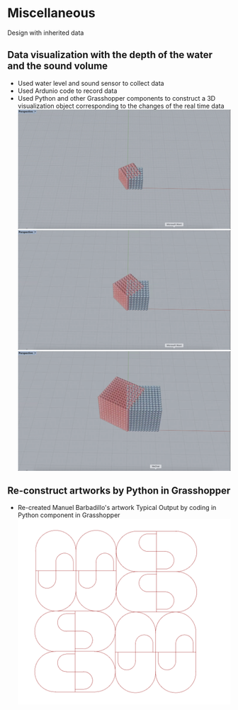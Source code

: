 # Miscellaneous
Design with inherited data

## Data visualization with the depth of the water and the sound volume
* Used water level and sound sensor to collect data
* Used Ardunio code to record data
* Used Python and other Grasshopper components to construct a 3D visualization object corresponding to the changes of the real time data
![](https://github.com/alisamao09/Miscellaneous-projects/blob/main/images/WX20201211-233936%402x.png)
![](https://github.com/alisamao09/Miscellaneous-projects/blob/main/images/WX20201211-233949%402x.png)
![](https://github.com/alisamao09/Miscellaneous-projects/blob/main/images/WX20201211-233956%402x.png)

## Re-construct artworks by Python in Grasshopper
* Re-created Manuel Barbadillo's artwork Typical Output by coding in Python component in Grasshopper
![](https://github.com/alisamao09/Miscellaneous-projects/blob/main/images/artwork.png)
